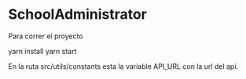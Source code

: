 # SchoolAdministrator

Para correr el proyecto 

  yarn install
  yarn start

En la ruta src/utils/constants esta la variable API_URL con la url del api.




